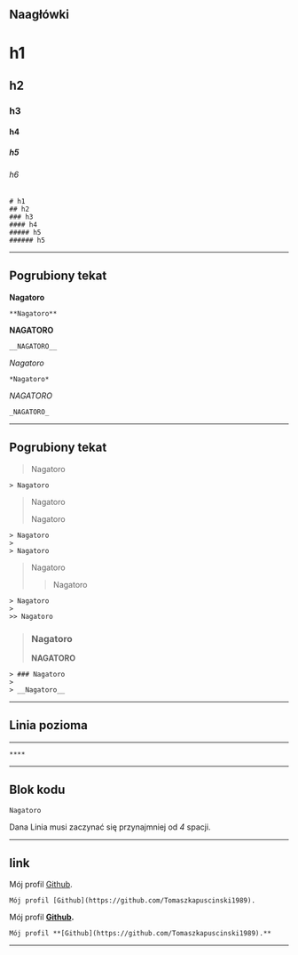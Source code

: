 ## Naagłówki

# h1
## h2
### h3
#### h4
##### h5
###### h6

    # h1
    ## h2
    ### h3
    #### h4
    ##### h5
    ###### h5

****

## Pogrubiony tekat

**Nagatoro**

    **Nagatoro**
    
__NAGATORO__

    __NAGATORO__

*Nagatoro*

    *Nagatoro*
    
_NAGATORO_

    _NAGATORO_

    

****
## Pogrubiony tekat

> Nagatoro

    > Nagatoro

> Nagatoro
> 
> Nagatoro

    > Nagatoro
    > 
    > Nagatoro  

> Nagatoro
> 
>> Nagatoro

    > Nagatoro
    > 
    >> Nagatoro 

> ### Nagatoro
> 
> __NAGATORO__

    > ### Nagatoro
    > 
    > __Nagatoro__  

****

## Linia pozioma

****

    ****

****

## Blok kodu

    Nagatoro

Dana Linia musi zaczynać się przynajmniej od _4_ spacji.

****


## link

Mój profil [Github](https://github.com/Tomaszkapuscinski1989).

    Mój profil [Github](https://github.com/Tomaszkapuscinski1989).

Mój profil **[Github](https://github.com/Tomaszkapuscinski1989).**

    Mój profil **[Github](https://github.com/Tomaszkapuscinski1989).**
    
****
